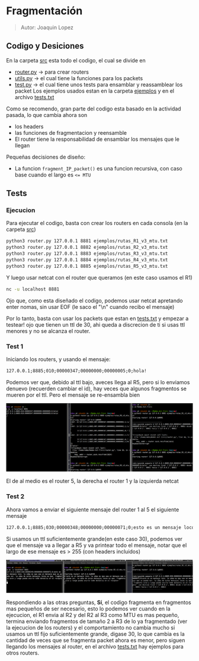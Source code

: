 # Fragmentación

> Autor: Joaquin Lopez

## Codigo y Desiciones

En la carpeta [src](./src) esta todo el codigo, el cual se divide en
- [router.py](./src/router.py) -> para crear routers
- [utils.py](./src/utils.py) -> el cual tiene la funciones para los packets
- [test.py](./src/test.py) -> el cual tiene unos tests para ensamblar y reassamblear los packet
Los ejemplos usados estan en la carpeta [ejemplos](./src/ejemplos) y en el archivo [tests.txt](./src/tests.txt)

Como se recomendo, gran parte del codigo esta basado en la actividad pasada, lo que cambia ahora son
- los headers
- las funciones de fragmentacion y reensamble
- El router tiene la responsabilidad de ensamblar los mensajes que le llegan

Pequeñas decisiones de diseño:
- La funcion `fragment_IP_packet()` es una funcion recursiva, con caso base cuando el largo es `<= MTU`

## Tests

### Ejecucion
Para ejecutar el codigo, basta con crear los routers en cada consola (en la carpeta [src](./src/))
```sh
python3 router.py 127.0.0.1 8881 ejemplos/rutas_R1_v3_mtu.txt
python3 router.py 127.0.0.1 8882 ejemplos/rutas_R2_v3_mtu.txt 
python3 router.py 127.0.0.1 8883 ejemplos/rutas_R3_v3_mtu.txt 
python3 router.py 127.0.0.1 8884 ejemplos/rutas_R4_v3_mtu.txt
python3 router.py 127.0.0.1 8885 ejemplos/rutas_R5_v3_mtu.txt 
```
Y luego usar netcat con el router que queramos (en este caso usamos el R1)

```sh
nc -u localhost 8881
```

Ojo que, como esta diseñado el codigo, podemos usar netcat apretando enter nomas, sin usar EOF
(le saco el "\n" cuando recibo el mensaje)

Por lo tanto, basta con usar los packets que estan en [tests.txt](./src/tests.txt) y empezar a testear! ojo que tienen un ttl de 30, ahi queda a discrecion de ti si usas ttl menores y no se alcanza el router.

### Test 1

Iniciando los routers, y usando el mensaje:
```txt
127.0.0.1;8885;010;00000347;00000000;00000005;0;hola!
``` 
Podemos ver que, debido al ttl bajo, aveces llega al R5, pero si lo enviamos denuevo (recuerden cambiar el id), hay veces que algunos fragmentos se mueren por el ttl.
Pero el mensaje se re-ensambla bien

![foto](pantallaso2.png)

El de al medio es el router 5, la derecha el router 1 y la izquierda netcat

### Test 2
Ahora vamos a enviar el siguiente mensaje del router 1 al 5 el siguiente mensaje
```txt
127.0.0.1;8885;030;00000348;00000000;00000071;0;esto es un mensaje loco, la idea es que sea un mensaje que se pueda ver, la idea de estos mensajes locos es que, fragmente esto y luego pueda unirlo todo devuelta en el receptor
```

Si usamos un ttl suficientemente grande(en este caso 30), podemos ver que el mensaje va a llegar a R5 y va printear todo el mensaje, notar que el largo de ese mensaje es > 255 (con headers incluidos)

![foto](pantallaso3.png)

Respondiendo a las otras preguntas, **Sí**, el codigo fragmenta en fragmentos mas pequeños de ser necesario, esto lo podemos ver cuando en la ejecucion, el R1 envia al R2 y del R2 al R3 como MTU es mas pequeño, termina enviando fragmentos de tamaño 2 a R3 de lo ya fragmentado (ver la ejecucion de los routers) y el comportamiento no cambia mucho si usamos un ttl fijo suficientemente grande, digase 30, lo que cambia es la cantidad de veces que se fragmenta packet ahora es menor, pero siguen llegando los mensajes al router, en el archivo [tests.txt](./src/tests.txt) hay ejemplos para otros routers.